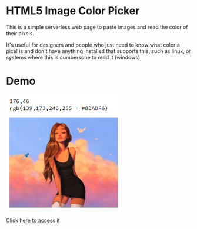 # HTML5 Image Color Picker

This is a simple serverless web page to paste images and read the color of their pixels.

It's useful for designers and people who just need to know what color a pixel is and don't have anything installed that supports this, such as linux, or systems where this is cumbersone to read it (windows).

# Demo

![Demo](demo.png)

[Click here to access it](https://grossato.com.br/html5-image-color-picker/)